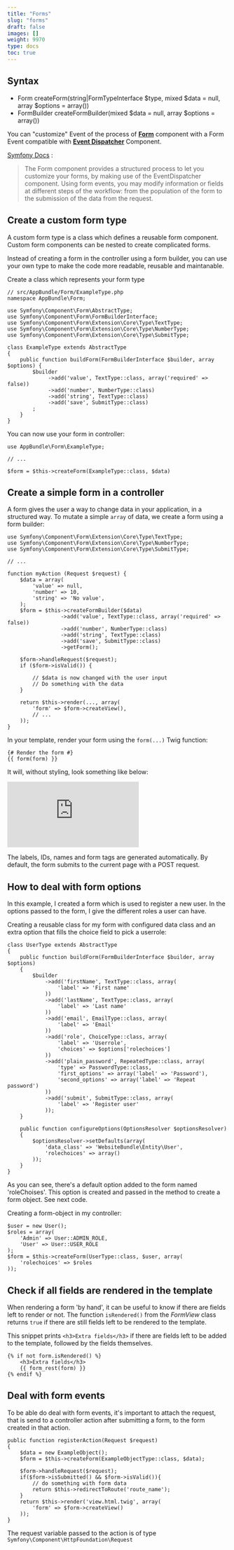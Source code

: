 ```yaml
---
title: "Forms"
slug: "forms"
draft: false
images: []
weight: 9970
type: docs
toc: true
---
```


## Syntax

 - Form createForm(string|FormTypeInterface $type, mixed $data = null,
   array $options = array())
 - FormBuilder createFormBuilder(mixed $data = null, array $options = array())

You can "customize" Event of the process of **[Form][1]** component with a Form Event compatible with **[Event Dispatcher][2]** Component.

[Symfony Docs][3] :

> The Form component provides a structured process to let you customize your forms, by making use of the EventDispatcher component. Using form events, you may modify information or fields at different steps of the workflow: from the population of the form to the submission of the data from the request.

  [1]: http://symfony.com/doc/current/components/form.html
  [2]: http://symfony.com/doc/current/components/event_dispatcher.html
  [3]: http://symfony.com/doc/current/form/events.html

## Create a custom form type
A custom form type is a class which defines a reusable form component. Custom form components can be nested to create complicated forms.

Instead of creating a form in the controller using a form builder, you can use your own type to make the code more readable, reusable and maintanable. 

Create a class which represents your form type

    // src/AppBundle/Form/ExampleType.php
    namespace AppBundle\Form;
    
    use Symfony\Component\Form\AbstractType;
    use Symfony\Component\Form\FormBuilderInterface;
    use Symfony\Component\Form\Extension\Core\Type\TextType;
    use Symfony\Component\Form\Extension\Core\Type\NumberType;
    use Symfony\Component\Form\Extension\Core\Type\SubmitType;
    
    class ExampleType extends AbstractType
    {
        public function buildForm(FormBuilderInterface $builder, array $options) {
            $builder
                 ->add('value', TextType::class, array('required' => false))
                 ->add('number', NumberType::class)
                 ->add('string', TextType::class)
                 ->add('save', SubmitType::class)
            ;
        }
    }

You can now use your form in controller:

    use AppBundle\Form\ExampleType;
    
    // ...
    
    $form = $this->createForm(ExampleType::class, $data)



## Create a simple form in a controller 
A form gives the user a way to change data in your application, in a structured way. To mutate a simple `array` of data, we create a form using a form builder:

    use Symfony\Component\Form\Extension\Core\Type\TextType;
    use Symfony\Component\Form\Extension\Core\Type\NumberType;
    use Symfony\Component\Form\Extension\Core\Type\SubmitType;
    
    // ...
    
    function myAction (Request $request) {
        $data = array(
            'value' => null,
            'number' => 10,
            'string' => 'No value',
        );
        $form = $this->createFormBuilder($data)
                     ->add('value', TextType::class, array('required' => false))
                     ->add('number', NumberType::class)
                     ->add('string', TextType::class)
                     ->add('save', SubmitType::class)
                     ->getForm();
        
        $form->handleRequest($request);
        if ($form->isValid()) {
            
            // $data is now changed with the user input
            // Do something with the data
        }
        
        return $this->render(..., array(
            'form' => $form->createView(),
            // ...
        ));
    }

In your template, render your form using the `form(...)` Twig function:

    {# Render the form #}
    {{ form(form) }}

It will, without styling, look something like below:

[![enter image description here][1]][1]

The labels, IDs, names and form tags are generated automatically. By default, the form submits to the current page with a POST request. 

 


  [1]: http://i.stack.imgur.com/i6Xeb.png

## How to deal with form options
In this example, I created a form which is used to register a new user. In the options passed to the form, I give the different roles a user can have.

Creating a reusable class for my form with configured data class and an extra option that fills the choice field to pick a userrole:

    class UserType extends AbstractType
    {
        public function buildForm(FormBuilderInterface $builder, array $options)
        {
            $builder
                ->add('firstName', TextType::class, array(
                    'label' => 'First name'
                ))
                ->add('lastName', TextType::class, array(
                    'label' => 'Last name'
                ))
                ->add('email', EmailType::class, array(
                    'label' => 'Email'
                ))
                ->add('role', ChoiceType::class, array(
                    'label' => 'Userrole',
                    'choices' => $options['rolechoices']
                ))
                ->add('plain_password', RepeatedType::class, array(
                    'type' => PasswordType::class,
                    'first_options' => array('label' => 'Password'),
                    'second_options' => array('label' => 'Repeat password')
                ))
                ->add('submit', SubmitType::class, array(
                    'label' => 'Register user'
                ));
        }
    
        public function configureOptions(OptionsResolver $optionsResolver)
        {
            $optionsResolver->setDefaults(array(
                'data_class' => 'WebsiteBundle\Entity\User',
                'rolechoices' => array()
            ));
        }
    }

As you can see, there's a default option added to the form named 'roleChoises'. This option is created and passed in the method to create a form object. See next code.

Creating a form-object in my controller:

    $user = new User();
    $roles = array(
        'Admin' => User::ADMIN_ROLE,
        'User' => User::USER_ROLE
    );
    $form = $this->createForm(UserType::class, $user, array(
        'rolechoices' => $roles
    ));



## Check if all fields are rendered in the template
When rendering a form 'by hand', it can be useful to know if there are fields left to render or not.
The function `isRendered()` from the *FormView* class returns `true` if there are still fields left to be rendered to the template.

This snippet prints `<h3>Extra fields</h3>` if there are fields left to be added to the template, followed by the fields themselves.

    {% if not form.isRendered() %}
        <h3>Extra fields</h3>
        {{ form_rest(form) }}
    {% endif %}

## Deal with form events
To be able do deal with form events, it's important to attach the request, that is send to a controller action after submitting a form, to the form created in that action.

    public function registerAction(Request $request)
    {
        $data = new ExampleObject();
        $form = $this->createForm(ExampleObjectType::class, $data);

        $form->handleRequest($request);
        if($form->isSubmitted() && $form->isValid()){
            // do something with form data
            return $this->redirectToRoute('route_name');
        }
        return $this->render('view.html.twig', array(
            'form' => $form->createView()
        ));
    }

The request variable passed to the action is of type `Symfony\Component\HttpFoundation\Request`



